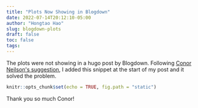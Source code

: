 ```yaml
---
title: "Plots Now Showing in Blogdown"
date: 2022-07-14T20:12:10-05:00
author: "Hongtao Hao"
slug: blogdown-plots
draft: false
toc: false
tags: 
---
```


The plots were not showing in a hugo post by Blogdown. Following [Conor Neilson's suggestion](https://conorneilson.com/post/generated-plots-not-showing-in-blogdown/), I added this snippet at the start of my post and it solved the problem.

```r
knitr::opts_chunk$set(echo = TRUE, fig.path = "static")
```

Thank you so much Conor!
